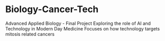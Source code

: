 # Biology-Cancer-Tech
Advanced Applied Biology - Final Project Exploring the role of AI and Technology in Modern Day Medicine Focuses on how technology targets mitosis related cancers
